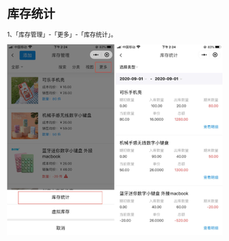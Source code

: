 # 库存统计

1、「库存管理」-「更多」-「库存统计」。

<img src="..\..\image\小程序\库存管理\05-库存统计01.jpg" alt="PNG" style="zoom:50%;" />


